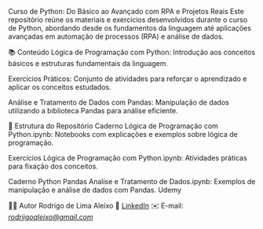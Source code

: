 Curso de Python: Do Básico ao Avançado com RPA e Projetos Reais
Este repositório reúne os materiais e exercícios desenvolvidos durante o curso de Python, abordando desde os fundamentos da linguagem até aplicações avançadas em automação de processos (RPA) e análise de dados.

📚 Conteúdo
Lógica de Programação com Python: Introdução aos conceitos básicos e estruturas fundamentais da linguagem.

Exercícios Práticos: Conjunto de atividades para reforçar o aprendizado e aplicar os conceitos estudados.

Análise e Tratamento de Dados com Pandas: Manipulação de dados utilizando a biblioteca Pandas para análise eficiente.

📁 Estrutura do Repositório
Caderno Lógica de Programação com Python.ipynb: Notebooks com explicações e exemplos sobre lógica de programação.

Exercícios Lógica de Programação com Python.ipynb: Atividades práticas para fixação dos conceitos.

Caderno Python Pandas Analise e Tratamento de Dados.ipynb: Exemplos de manipulação e análise de dados com Pandas.
Udemy

👨‍💻 Autor Rodrigo de Lima Aleixo 
💼 [LinkedIn](https://www.linkedin.com/in/rodrigo-de-lima-aleixo-850b1720b/)
✉️ E-mail: *rodriigoaleixo@gmail.com*
